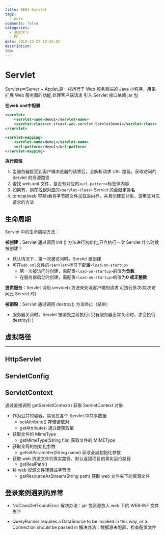 ```yaml
---
title: EE03-Servlet
tags:
  - note
comments: false
categories:
  - 基础学习
  - EE
date: 2019-12-22 12:20:02
description:
top:
---
```


# Servlet
Servlets＝Server + Applet,是一些运行于 Web 服务器端的 Java 小程序，用来扩展 Web 服务器的功能,处理客户端请求
引入 Servlet 接口依赖 jar 包

**在web.xml中配置**

```xml
<servlet>
    <servlet-name>demo1</servlet-name>
    <servlet-class>cn.itcast.web.servlet.ServletDemo1</servlet-class>
</servlet>

<servlet-mapping>
    <servlet-name>demo1</servlet-name>
    <url-pattern>/demo1</url-pattern>
</servlet-mapping>
```

**执行原理**

1. 当服务器接受到客户端浏览器的请求后，会解析请求 URL 路径，获取访问的 Servlet 的资源路径
2. 查找 web.xml 文件，是否有对应的`<url-pattern>`标签体内容
3. 如果有，则在找到对应的`<servlet-class>` Servlet 的全限定类名
4. tomcat(web 容器)会将字节码文件加载进内存，并且创建其对象，调用其对应请求的方法


## 生命周期

Servlet 中的生命周期方法：

**被创建**：Servlet 通过调用 init () 方法进行初始化,只会执行一次
Servlet 什么时候被创建？
* 默认情况下，第一次被访问时，Servlet 被创建
* 可在`web.xml`文件的`<servlet>`标签下配置`<load-on-startup>`
  * 第一次被访问时创建，需配置`<load-on-startup>`的值为**负数**
  * 在服务器启动时创建，需配置`<load-on-startup>`的值为**0 或正整数**

**提供服务**：Servlet 调用 service() 方法来处理客户端的请求,可执行多次(每次访问此 Servlet 时)
  
**被销毁**：Servlet 通过调用 destroy() 方法终止（结束）

* 服务器关闭时，Servlet 被销毁之前执行( 只有服务器正常关闭时，才会执行 destroy() )

## 虚拟路径
----------

## HttpServlet

## ServletConfig

## ServletContext

通过直接调用 getServletContext() 获取 ServletContext 对象

* 作为公共的容器，实现在各个 Servlet 中共享数据
  * setAttribute() 存储键值对
  * getAttribute() 通过键获取值
* 获取文件的 MimeType
  * getMimeType(String file) 获取文件的 MIMEType  
* 获取全局的初始化参数
  * getInitParameter(String name) 获取全局初始化参数
* 获取 web 资源文件的真实路径，默认返回项目的真实运行路径
  * getRealPath()
* 将 web 资源文件转转成字节流
  * getResourceAsStream(String path) 获取 web 文件夹下的资源文件 


## 登录案例遇到的异常
* NoClassDefFoundError 解决办法：jar 包资源放入 web 下的 WEB-INF 文件夹下 

* QueryRunner requires a DataSource to be invoked in this way, or a Connection should be passed in
解决办法：数据源未配置，检查配置文件

